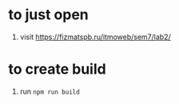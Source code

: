 # to just open
1. visit https://fizmatspb.ru/itmoweb/sem7/lab2/

# to create build

1. run 
```npm run build```
